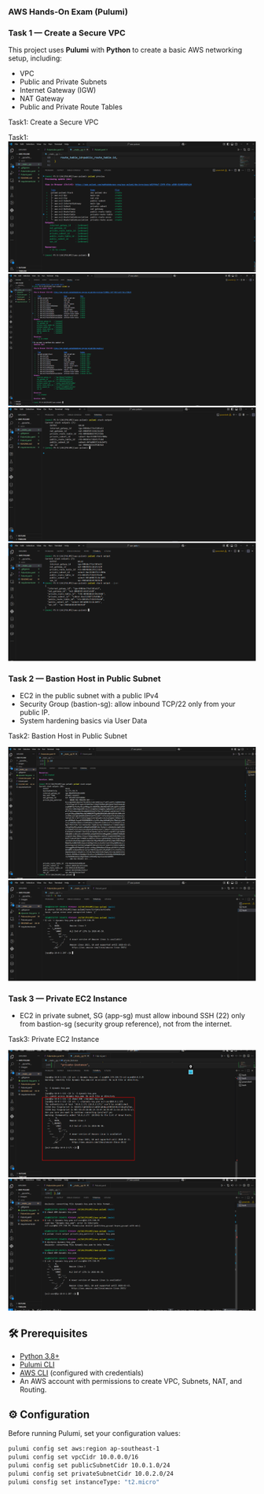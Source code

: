### **AWS Hands-On Exam (Pulumi)**


### Task 1 — Create a Secure VPC

This project uses **Pulumi** with **Python** to create a basic AWS networking setup, including:
- VPC
- Public and Private Subnets
- Internet Gateway (IGW)
- NAT Gateway
- Public and Private Route Tables


Task1: Create a Secure VPC

Task1:
![pulumi-preview](images/task1/pulumi-preview.png)
![pulumi-up](images/task1/pulumi-up.png)
![pulumi-stack](images/task1/pulumi-stack.png)
![stackjson](images/task1/stackjson.png)



### Task 2 — Bastion Host in Public Subnet

- EC2 in the public subnet with a public IPv4
- Security Group (bastion-sg): allow inbound TCP/22 only from your public IP.
- System hardening basics via User Data

Task2: Bastion Host in Public Subnet

![pulumi-stack](images/task2/pulumi-stack.png)
![SSH-session](images/task2/SSH-session.png)


### Task 3 — Private EC2 Instance

- EC2 in private subnet, SG (app-sg) must allow inbound SSH (22) only from bastion-sg (security group reference), not from the internet.

Task3: Private EC2 Instance

![SSH-session](images/task3/ssh.png)
![SSH-session](images/task3/sshs.png)


## 🛠️ **Prerequisites**
- [Python 3.8+](https://www.python.org/)
- [Pulumi CLI](https://www.pulumi.com/docs/get-started/install/)
- [AWS CLI](https://docs.aws.amazon.com/cli/latest/userguide/install-cliv2.html) (configured with credentials)
- An AWS account with permissions to create VPC, Subnets, NAT, and Routing.


## ⚙️ **Configuration**
Before running Pulumi, set your configuration values:

```bash
pulumi config set aws:region ap-southeast-1
pulumi config set vpcCidr 10.0.0.0/16
pulumi config set publicSubnetCidr 10.0.1.0/24
pulumi config set privateSubnetCidr 10.0.2.0/24
pulumi consfig set instanceType: "t2.micro"


